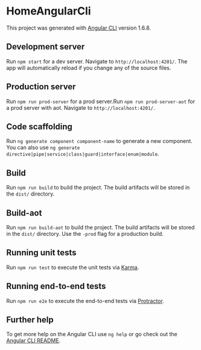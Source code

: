 # HomeAngularCli

This project was generated with [Angular CLI](https://github.com/angular/angular-cli) version 1.6.8.

## Development server

Run `npm start` for a dev server. Navigate to `http://localhost:4201/`. The app will automatically reload if you change any of the source files.

## Production server

Run `npm run prod-server` for a prod server.Run `npm run prod-server-aot` for a prod server with aot. Navigate to `http://localhost:4201/`.


## Code scaffolding

Run `ng generate component component-name` to generate a new component. You can also use `ng generate directive|pipe|service|class|guard|interface|enum|module`.

## Build

Run `npm run build` to build the project. The build artifacts will be stored in the `dist/` directory.

## Build-aot

Run `npm run build-aot` to build the project. The build artifacts will be stored in the `dist/` directory. Use the `-prod` flag for a production build.

## Running unit tests

Run `npm run test` to execute the unit tests via [Karma](https://karma-runner.github.io).

## Running end-to-end tests

Run `npm run e2e` to execute the end-to-end tests via [Protractor](http://www.protractortest.org/).

## Further help

To get more help on the Angular CLI use `ng help` or go check out the [Angular CLI README](https://github.com/angular/angular-cli/blob/master/README.md).
